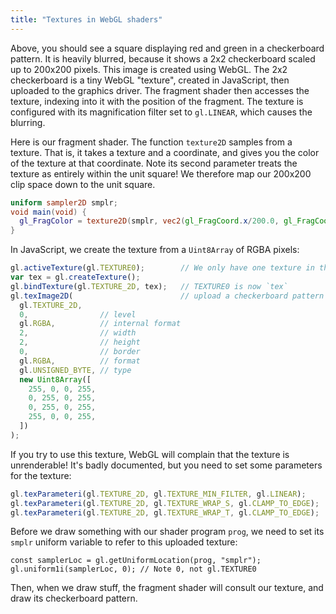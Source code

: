 ```yaml
---
title: "Textures in WebGL shaders"
---
```


<canvas width="200" height="200" style="height: 200px; width: 200px;" id="fragmentCanvas"></canvas>
<script>
  const canvas = document.getElementById('fragmentCanvas');
  const gl = canvas.getContext('webgl');
  gl.viewport(0,0,canvas.width,canvas.height);
  const vertexBuf = gl.createBuffer();
  gl.bindBuffer(gl.ARRAY_BUFFER, vertexBuf);
  gl.bufferData(gl.ARRAY_BUFFER, new Float32Array([
    -1,1,  -1,-1,  1,-1,
    -1,1,   1,-1,  1, 1,
  ]), gl.STATIC_DRAW);
  gl.clearColor(0,0,0,1);
  gl.activeTexture(gl.TEXTURE0);
  var tex = gl.createTexture();
  gl.bindTexture(gl.TEXTURE_2D, tex);
  gl.texImage2D(
    gl.TEXTURE_2D,
    0,                // level
    gl.RGBA,          // internal format
    2,                // width
    2,                // height
    0,                // border
    gl.RGBA,          // format
    gl.UNSIGNED_BYTE, // type
    new Uint8Array([
      255, 0, 0, 255,
      0, 255, 0, 255,
      0, 255, 0, 255,
      255, 0, 0, 255,
    ])
  );
  gl.texParameteri(gl.TEXTURE_2D, gl.TEXTURE_MIN_FILTER, gl.LINEAR);
  gl.texParameteri(gl.TEXTURE_2D, gl.TEXTURE_WRAP_S, gl.CLAMP_TO_EDGE);
  gl.texParameteri(gl.TEXTURE_2D, gl.TEXTURE_WRAP_T, gl.CLAMP_TO_EDGE);
  const vertShader = gl.createShader(gl.VERTEX_SHADER);
  gl.shaderSource(vertShader, 'attribute vec2 c;void main(void){gl_Position=vec4(c, 0.0, 1.0);}');
  gl.compileShader(vertShader);
  const fragShader = gl.createShader(gl.FRAGMENT_SHADER);
  gl.shaderSource(fragShader,
    'uniform sampler2D smplr;\n'+
    'void main(void) {\n'+
    '  gl_FragColor = texture2D(smplr, vec2(gl_FragCoord.x/200.0, gl_FragCoord.y/200.0));\n'+
    '}');
  gl.compileShader(fragShader);
  if (!gl.getShaderParameter(fragShader, gl.COMPILE_STATUS)) {
    console.error(gl.getShaderInfoLog(fragShader));
  }
  const prog = gl.createProgram();
  gl.attachShader(prog, vertShader);
  gl.attachShader(prog, fragShader);
  gl.linkProgram(prog);
  gl.useProgram(prog);
  const coord = gl.getAttribLocation(prog, "c");
  gl.vertexAttribPointer(coord, 2, gl.FLOAT, false, 0, 0);
  gl.enableVertexAttribArray(coord);
  const samplerLoc = gl.getUniformLocation(prog, "smplr");
  gl.uniform1i(samplerLoc, 0);
  gl.clear(gl.COLOR_BUFFER_BIT);
  gl.drawArrays(gl.TRIANGLES, 0, 6);
</script>

Above, you should see a square displaying red and green in a checkerboard pattern.
It is heavily blurred, because it shows a 2x2 checkerboard scaled up to 200x200 pixels.
This image is created using WebGL.
The 2x2 checkerboard is a tiny WebGL "texture",
created in JavaScript, then uploaded to the graphics driver.
The fragment shader then accesses the texture,
indexing into it with the position of the fragment.
The texture is configured with its magnification filter set to `gl.LINEAR`,
which causes the blurring.

Here is our fragment shader.
The function `texture2D` samples from a texture.
That is, it takes a texture and a coordinate,
and gives you the color of the texture at that coordinate.
Note its second parameter treats the texture as entirely within the unit square!
We therefore map our 200x200 clip space down to the unit square.

```glsl
uniform sampler2D smplr;
void main(void) {
  gl_FragColor = texture2D(smplr, vec2(gl_FragCoord.x/200.0, gl_FragCoord.y/200.0));
}
```

In JavaScript, we create the texture from a `Uint8Array` of RGBA pixels:

```js
gl.activeTexture(gl.TEXTURE0);        // We only have one texture in this program
var tex = gl.createTexture();         
gl.bindTexture(gl.TEXTURE_2D, tex);   // TEXTURE0 is now `tex`
gl.texImage2D(                        // upload a checkerboard pattern to `tex`
  gl.TEXTURE_2D,
  0,                // level
  gl.RGBA,          // internal format
  2,                // width
  2,                // height
  0,                // border
  gl.RGBA,          // format
  gl.UNSIGNED_BYTE, // type
  new Uint8Array([
    255, 0, 0, 255,
    0, 255, 0, 255,
    0, 255, 0, 255,
    255, 0, 0, 255,
  ])
);
```

If you try to use this texture, WebGL will complain that the texture is unrenderable!
It's badly documented, but you need to set some parameters for the texture:

```js
gl.texParameteri(gl.TEXTURE_2D, gl.TEXTURE_MIN_FILTER, gl.LINEAR);
gl.texParameteri(gl.TEXTURE_2D, gl.TEXTURE_WRAP_S, gl.CLAMP_TO_EDGE);
gl.texParameteri(gl.TEXTURE_2D, gl.TEXTURE_WRAP_T, gl.CLAMP_TO_EDGE);
```

Before we draw something with our shader program `prog`,
we need to set its `smplr` uniform variable to refer to this uploaded texture:

```
const samplerLoc = gl.getUniformLocation(prog, "smplr");
gl.uniform1i(samplerLoc, 0); // Note 0, not gl.TEXTURE0
```

Then, when we draw stuff,
the fragment shader will consult our texture,
and draw its checkerboard pattern.
